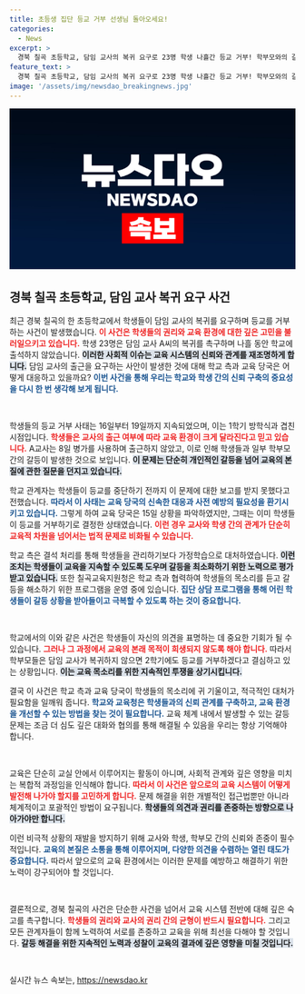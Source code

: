 ```yaml
---
title: 초등생 집단 등교 거부 선생님 돌아오세요!
categories:
  - News
excerpt: >
  경북 칠곡 초등학교, 담임 교사의 복귀 요구로 23명 학생 나흘간 등교 거부! 학부모와의 갈등 속 점화된 이 사태의 전말은? 교육 당국의 대응은 실패했을까? 클릭해 궁금증을 풀어보세요!
feature_text: >
  경북 칠곡 초등학교, 담임 교사의 복귀 요구로 23명 학생 나흘간 등교 거부! 학부모와의 갈등 속 점화된 이 사태의 전말은? 교육 당국의 대응은 실패했을까? 클릭해 궁금증을 풀어보세요!
image: '/assets/img/newsdao_breakingnews.jpg'
---
```


<p><img src="/assets/img/newsdao_breakingnews.jpg" alt="implanttips 속보" /></p>

<h2 data-ke-size="size26">경북 칠곡 초등학교, 담임 교사 복귀 요구 사건</h2>

<p data-ke-size="size16">최근 경북 칠곡의 한 초등학교에서 학생들이 담임 교사의 복귀를 요구하며 등교를 거부하는 사건이 발생했습니다. <b><span style="color: #ee2323;">이 사건은 학생들의 권리와 교육 환경에 대한 깊은 고민을 불러일으키고 있습니다.</span></b> 학생 23명은 담임 교사 A씨의 복귀를 촉구하며 나흘 동안 학교에 출석하지 않았습니다. <b><span style="background-color: #21538527;">이러한 사회적 이슈는 교육 시스템의 신뢰와 관계를 재조명하게 합니다.</span></b> 담임 교사의 출근을 요구하는 사안이 발생한 것에 대해 학교 측과 교육 당국은 어떻게 대응하고 있을까요? <b><span style="color: #1a5490;">이번 사건을 통해 우리는 학교와 학생 간의 신뢰 구축의 중요성을 다시 한 번 생각해 보게 됩니다.</span></b></p>

<p data-ke-size="size16">&nbsp;</p>

<p>학생들의 등교 거부 사태는 16일부터 19일까지 지속되었으며, 이는 1학기 방학식과 겹친 시점입니다. <b><span style="color: #ee2323;">학생들은 교사의 출근 여부에 따라 교육 환경이 크게 달라진다고 믿고 있습니다.</span></b> A교사는 8일 병가를 사용하며 출근하지 않았고, 이로 인해 학생들과 일부 학부모 간의 갈등이 발생한 것으로 보입니다. <b><span style="background-color: #21538527;">이 문제는 단순히 개인적인 갈등을 넘어 교육의 본질에 관한 질문을 던지고 있습니다.</span></b></p>

<p>학교 관계자는 학생들이 등교를 중단하기 전까지 이 문제에 대한 보고를 받지 못했다고 전했습니다. <b><span style="color: #1a5490;">따라서 이 사태는 교육 당국의 신속한 대응과 사전 예방의 필요성을 환기시키고 있습니다.</span></b> 그렇게 하여 교육 당국은 15일 상황을 파악하였지만, 그때는 이미 학생들이 등교를 거부하기로 결정한 상태였습니다. <b><span style="color: #ee2323;">이런 경우 교사와 학생 간의 관계가 단순히 교육적 차원을 넘어서는 법적 문제로 비화될 수 있습니다.</span></b></p>

<p>학교 측은 결석 처리를 통해 학생들을 관리하기보다 가정학습으로 대처하였습니다. <b><span style="background-color: #21538527;">이런 조치는 학생들이 교육을 지속할 수 있도록 도우며 갈등을 최소화하기 위한 노력으로 평가받고 있습니다.</span></b> 또한 칠곡교육지원청은 학교 측과 협력하여 학생들의 목소리를 듣고 갈등을 해소하기 위한 프로그램을 운영 중에 있습니다. <b><span style="color: #1a5490;">집단 상담 프로그램을 통해 어린 학생들이 갈등 상황을 받아들이고 극복할 수 있도록 하는 것이 중요합니다.</span></b></p>

<p data-ke-size="size16">&nbsp;</p>

<p>학교에서의 이와 같은 사건은 학생들이 자신의 의견을 표명하는 데 중요한 기회가 될 수 있습니다. <b><span style="color: #ee2323;">그러나 그 과정에서 교육의 본래 목적이 희생되지 않도록 해야 합니다.</span></b> 따라서 학부모들은 담임 교사가 복귀하지 않으면 2학기에도 등교를 거부하겠다고 결심하고 있는 상황입니다. <b><span style="background-color: #21538527;">이는 교육 목소리를 위한 지속적인 투쟁을 상기시킵니다.</span></b></p>

<p>결국 이 사건은 학교 측과 교육 당국이 학생들의 목소리에 귀 기울이고, 적극적인 대처가 필요함을 일깨워 줍니다. <b><span style="color: #1a5490;">학교와 교육청은 학생들과의 신뢰 관계를 구축하고, 교육 환경을 개선할 수 있는 방법을 찾는 것이 필요합니다.</span></b> 교육 체계 내에서 발생할 수 있는 갈등 문제는 조금 더 심도 깊은 대화와 협의를 통해 해결될 수 있음을 우리는 항상 기억해야 합니다. </p>

<p data-ke-size="size16">&nbsp;</p>

<p>교육은 단순히 교실 안에서 이루어지는 활동이 아니며, 사회적 관계와 깊은 영향을 미치는 복합적 과정임을 인식해야 합니다. <b><span style="color: #ee2323;">따라서 이 사건은 앞으로의 교육 시스템이 어떻게 발전해 나가야 할지를 고민하게 합니다.</span></b> 문제 해결을 위한 개별적인 접근법뿐만 아니라 체계적이고 포괄적인 방법이 요구됩니다. <b><span style="background-color: #21538527;">학생들의 의견과 권리를 존중하는 방향으로 나아가야만 합니다.</span></b></p>

<p>이런 비극적 상황의 재발을 방지하기 위해 교사와 학생, 학부모 간의 신뢰와 존중이 필수적입니다. <b><span style="color: #1a5490;">교육의 본질은 소통을 통해 이루어지며, 다양한 의견을 수렴하는 열린 태도가 중요합니다.</span></b> 따라서 앞으로의 교육 환경에서는 이러한 문제를 예방하고 해결하기 위한 노력이 강구되어야 할 것입니다. </p>

<p data-ke-size="size16">&nbsp;</p>

<p>결론적으로, 경북 칠곡의 사건은 단순한 사건을 넘어서 교육 시스템 전반에 대해 깊은 숙고를 촉구합니다. <b><span style="color: #ee2323;">학생들의 권리와 교사의 권리 간의 균형이 반드시 필요합니다.</span></b> 그리고 모든 관계자들이 함께 노력하여 서로를 존중하고 교육을 위해 최선을 다해야 할 것입니다. <b><span style="background-color: #21538527;">갈등 해결을 위한 지속적인 노력과 성찰이 교육의 결과에 깊은 영향을 미칠 것입니다.</span></b></p>

<p data-ke-size="size16">&nbsp;</p>
실시간 뉴스 속보는, <a href="https://newsdao.kr" rel="dofollow">https://newsdao.kr</a>



